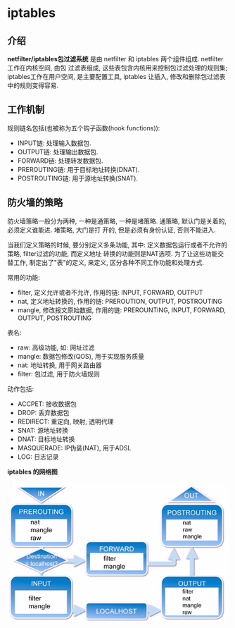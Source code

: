 # iptables 

## 介绍

**netfilter/iptables包过滤系统** 是由 netfilter 和 iptables 两个组件组成. netfilter工作在内核空间, 由包
过滤表组成, 这些表包含内核用来控制包过滤处理的规则集; iptables工作在用户空间, 是主要配置工具, iptables 让插入,
修改和删除包过滤表中的规则变得容易.

## 工作机制

规则链名包括(也被称为五个钩子函数(hook functions)):

- INPUT链: 处理输入数据包.
- OUTPUT链: 处理输出数据包.
- FORWARD链: 处理转发数据包.
- PREROUTING链: 用于目标地址转换(DNAT).
- POSTROUTING链: 用于源地址转换(SNAT).

## 防火墙的策略

防火墙策略一般分为两种, 一种是通策略, 一种是堵策略. 通策略, 默认门是关着的, 必须定义谁能进. 堵策略, 大门是打
开的, 但是必须有身份认证, 否则不能进入. 

当我们定义策略的时候, 要分别定义多条功能, 其中: 定义数据包运行或者不允许的策略, filter过滤的功能, 而定义地址
转换的功能则是NAT选项. 为了让这些功能交替工作, 制定出了"表"的定义, 来定义, 区分各种不同工作功能和处理方式.

常用的功能:

- filter, 定义允许或者不允许, 作用的链: INPUT, FORWARD, OUTPUT
- nat, 定义地址转换的, 作用的链: PREROUTION, OUTPUT, POSTROUTING
- mangle, 修改报文原始数据, 作用的链: PREROUNTING, INPUT, FORWARD, OUTPUT, POSTROUTING

表名:

- raw: 高级功能, 如: 网址过滤
- mangle: 数据包修改(QOS), 用于实现服务质量
- nat: 地址转换, 用于网关路由器
- filter: 包过滤, 用于防火墙规则

动作包括:

- ACCPET: 接收数据包
- DROP: 丢弃数据包
- REDIRECT: 重定向, 映射, 透明代理
- SNAT: 源地址转换
- DNAT: 目标地址转换
- MASQUERADE: IP伪装(NAT), 用于ADSL
- LOG: 日志记录


**iptables 的网络图**

![image](/images/iptables_table_exe.png)

